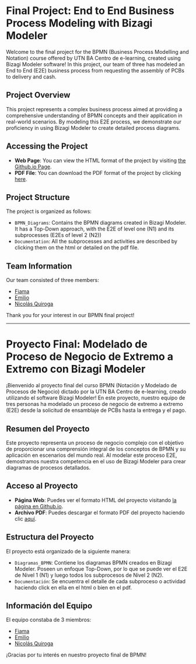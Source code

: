 # Final Project: End to End Business Process Modeling with Bizagi Modeler

Welcome to the final project for the BPMN (Business Process Modelling and Notation) course offered by UTN BA Centro de e-learning, created using Bizagi Modeler software! In this project, our team of three has modeled an End to End (E2E) business process from requesting the assembly of PCBs to delivery and cash.

## Project Overview

This project represents a complex business process aimed at providing a comprehensive understanding of BPMN concepts and their application in real-world scenarios. By modeling this E2E process, we demonstrate our proficiency in using Bizagi Modeler to create detailed process diagrams.

## Accessing the Project

- **Web Page**: You can view the HTML format of the project by visiting [the Github.io Page](https://nicolasquiroga.github.io/Curso_BPMN_TPF/).
- **PDF File**: You can download the PDF format of the project by clicking [here](https://github.com/nicolasquiroga/Curso_BPMN_TPF/blob/main/pdf/N1%20-%20Del%20pedido%20de%20placas%20a%20la%20entrega%20-%20V4.1.pdf).

## Project Structure

The project is organized as follows:

- `BPMN_Diagrams`: Contains the BPMN diagrams created in Bizagi Modeler. It has a Top-Down approach, with the E2E of level one (N1) and its subprocesses (E2Es of level 2 (N2))
- `Documentation`: All the subprocesses and activities are described by clicking them on the html or detailed on the pdf file.

## Team Information

Our team consisted of three members:

- [Fiama](#)
- [Emilio](#)
- [Nicolás Quiroga](#)

Thank you for your interest in our BPMN final project!

---

# Proyecto Final: Modelado de Proceso de Negocio de Extremo a Extremo con Bizagi Modeler

¡Bienvenido al proyecto final del curso BPMN (Notación y Modelado de Procesos de Negocio) dictado por la UTN BA Centro de e-learning, creado utilizando el software Bizagi Modeler! En este proyecto, nuestro equipo de tres personas ha modelado un proceso de negocio de extremo a extremo (E2E) desde la solicitud de ensamblaje de PCBs hasta la entrega y el pago.

## Resumen del Proyecto

Este proyecto representa un proceso de negocio complejo con el objetivo de proporcionar una comprensión integral de los conceptos de BPMN y su aplicación en escenarios del mundo real. Al modelar este proceso E2E, demostramos nuestra competencia en el uso de Bizagi Modeler para crear diagramas de procesos detallados.

## Acceso al Proyecto

- **Página Web**: Puedes ver el formato HTML del proyecto visitando [la página en Github.io](https://nicolasquiroga.github.io/Curso_BPMN_TPF/).
- **Archivo PDF**: Puedes descargar el formato PDF del proyecto haciendo clic [aquí](https://github.com/nicolasquiroga/Curso_BPMN_TPF/blob/main/pdf/N1%20-%20Del%20pedido%20de%20placas%20a%20la%20entrega%20-%20V4.1.pdf).

## Estructura del Proyecto

El proyecto está organizado de la siguiente manera:

- `Diagramas_BPMN`: Contiene los diagramas BPMN creados en Bizagi Modeler. Poseen un enfoque Top-Down, por lo que se puede ver el E2E de Nivel 1 (N1) y luego todos los subprocesos de Nivel 2 (N2).
- `Documentación`: Se encuentra el detalle de cada subproceso o actividad haciendo click en ella en el html o bien en el pdf.

## Información del Equipo

El equipo constaba de 3 miembros:

- [Fiama](#)
- [Emilio](#)
- [Nicolás Quiroga](#)

¡Gracias por tu interés en nuestro proyecto final de BPMN!